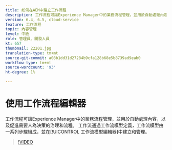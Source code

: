 ```yaml
---
title: 如何在AEM中建立工作流程
description: 工作流程可讓Experience Manager中的業務流程管理，並用於自動處理內容，以及促進需要人為決策的治理和流程。
version: 6.4, 6.5, cloud-service
feature: 工作流程
topic: 內容管理
level: 中級
role: 管理員、開發人員
kt: 657
thumbnail: 22201.jpg
translation-type: tm+mt
source-git-commit: a08b1dd31d27284b9cfa128b68e5b8739ad9eab0
workflow-type: tm+mt
source-wordcount: '93'
ht-degree: 1%

---
```



# 使用工作流程編輯器

工作流程可讓Experience Manager中的業務流程管理，並用於自動處理內容，以及促進需要人為決策的治理和流程。 工作流通過工作流模型定義，工作流模型由一系列步驟組成，並在[!UICONTROL 工作流模型編輯器]中建立和管理。

>[!VIDEO](https://video.tv.adobe.com/v/22201/?quality=12&learn=on)
